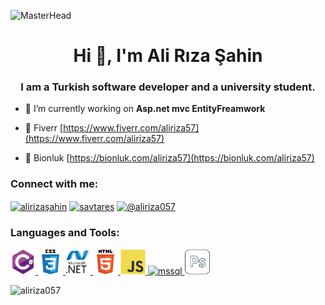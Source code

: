 ![MasterHead](https://media.licdn.com/dms/image/v2/D4D16AQHOeup9SIaP3A/profile-displaybackgroundimage-shrink_350_1400/profile-displaybackgroundimage-shrink_350_1400/0/1719350679209?e=1735776000&v=beta&t=8zXy3SzTYf3-RxbLI4SjTQKsejI_T5BeZ6LWOBP2aX0)

<h1 align="center">Hi 👋, I'm Ali Rıza Şahin</h1>
<h3 align="center">I am a Turkish software developer and a university student.</h3>


- 🔭 I’m currently working on **Asp.net mvc EntityFreamwork**

- 🎉 Fiverr [https://www.fiverr.com/aliriza57](https://www.fiverr.com/aliriza57)

- 🤝 Bionluk [https://bionluk.com/aliriza57](https://bionluk.com/aliriza57)

<h3 align="left">Connect with me:</h3>
<p align="left">
<a href="https://linkedin.com/in/alirizaşahin" target="blank"><img align="center" src="https://raw.githubusercontent.com/rahuldkjain/github-profile-readme-generator/master/src/images/icons/Social/linked-in-alt.svg" alt="alirizaşahin" height="30" width="40" /></a>
<a href="https://instagram.com/savtares" target="blank"><img align="center" src="https://raw.githubusercontent.com/rahuldkjain/github-profile-readme-generator/master/src/images/icons/Social/instagram.svg" alt="savtares" height="30" width="40" /></a>
<a href="https://www.youtube.com/c/@aliriza057" target="blank"><img align="center" src="https://raw.githubusercontent.com/rahuldkjain/github-profile-readme-generator/master/src/images/icons/Social/youtube.svg" alt="@aliriza057" height="30" width="40" /></a>
</p>

<h3 align="left">Languages and Tools:</h3>
<p align="left"> <a href="https://www.w3schools.com/cs/" target="_blank" rel="noreferrer"> <img src="https://raw.githubusercontent.com/devicons/devicon/master/icons/csharp/csharp-original.svg" alt="csharp" width="40" height="40"/> </a> <a href="https://www.w3schools.com/css/" target="_blank" rel="noreferrer"> <img src="https://raw.githubusercontent.com/devicons/devicon/master/icons/css3/css3-original-wordmark.svg" alt="css3" width="40" height="40"/> </a> <a href="https://dotnet.microsoft.com/" target="_blank" rel="noreferrer"> <img src="https://raw.githubusercontent.com/devicons/devicon/master/icons/dot-net/dot-net-original-wordmark.svg" alt="dotnet" width="40" height="40"/> </a> <a href="https://www.w3.org/html/" target="_blank" rel="noreferrer"> <img src="https://raw.githubusercontent.com/devicons/devicon/master/icons/html5/html5-original-wordmark.svg" alt="html5" width="40" height="40"/> </a> <a href="https://developer.mozilla.org/en-US/docs/Web/JavaScript" target="_blank" rel="noreferrer"> <img src="https://raw.githubusercontent.com/devicons/devicon/master/icons/javascript/javascript-original.svg" alt="javascript" width="40" height="40"/> </a> <a href="https://www.microsoft.com/en-us/sql-server" target="_blank" rel="noreferrer"> <img src="https://www.svgrepo.com/show/303229/microsoft-sql-server-logo.svg" alt="mssql" width="40" height="40"/> </a> <a href="https://www.photoshop.com/en" target="_blank" rel="noreferrer"> <img src="https://raw.githubusercontent.com/devicons/devicon/master/icons/photoshop/photoshop-line.svg" alt="photoshop" width="40" height="40"/> </a> </p>

<p align="left"> <img src="https://komarev.com/ghpvc/?username=aliriza057&label=Profile%20views&color=4f4f4f&style=flat" alt="aliriza057" /> </p>
